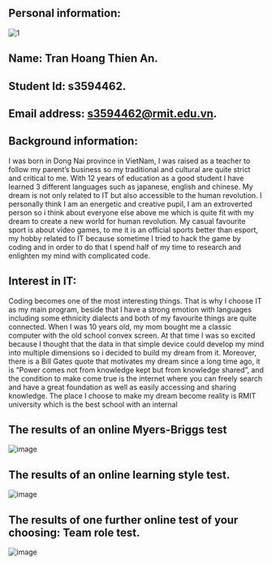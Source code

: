 ## Personal information:
![1](https://user-images.githubusercontent.com/70197928/91165392-bf110e80-e6fa-11ea-8339-d70fac9808c9.jpg)

 ## Name: Tran Hoang Thien An.
 ## Student Id: s3594462.
 ## Email address: s3594462@rmit.edu.vn.
 ## Background information: 
I was born in Dong Nai province in VietNam, I was raised as a teacher to follow my parent’s business so my traditional and cultural are quite strict and critical to me. With 12 years of education as a good student I have learned 3 different languages such as japanese, english and chinese. My dream is not only related to IT but also accessible to the human revolution. I personally think I am an energetic and creative pupil, I am an extroverted person so i think about everyone else above me which is quite fit with my dream to create a new world for human revolution. My casual favourite sport is about video games, to me it is an official sports better than esport, my hobby related to IT because sometime I tried to hack the game by coding and in order to do that I spend half of my time to research and enlighten my mind with complicated code.
## Interest in IT:
 Coding becomes one of the most interesting things. That is why I choose IT as my main program, beside that I have a strong emotion with languages including some ethnicity dialects and both of my favourite things are quite connected. When I was 10 years old, my mom bought me a classic computer with the old school convex screen. At that time I was so excited because I thought that the data in that simple device could develop my mind into multiple dimensions so i decided to build my dream from it. Moreover, there is a Bill Gates quote that motivates my dream since a long time ago, it is “Power comes not from knowledge kept but from knowledge shared”, and the condition to make come true is the internet where you can freely search and have a great foundation as well as easily accessing and sharing knowledge. The place I choose to make my dream become reality is RMIT university which is the best school with an internal 

## The results of an online Myers-Briggs test
![image](https://user-images.githubusercontent.com/70197928/91165500-ef58ad00-e6fa-11ea-8417-971c1b795d57.png)
## The results of an online learning style test.
![image](https://user-images.githubusercontent.com/70197928/91165508-f2ec3400-e6fa-11ea-9cb4-ad79fe6c03ca.png)
## The results of one further online test of your choosing: Team role test.
![image](https://user-images.githubusercontent.com/70197928/91165513-f5e72480-e6fa-11ea-9e23-6e2fd277cd37.png)
